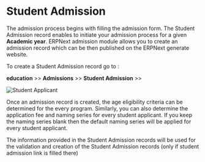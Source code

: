 <!-- add-breadcrumbs -->
# Student Admission

The admission process begins with filling the admission form. The Student Admission record enables to initiate your admission process for a given **Academic year**. ERPNext admission module allows you to create an admission record which can be then published on the ERPNext generate website.

To create a Student Admission record  go to :

**education** >> **Admissions** >> **Student Admission** >>


<img class="screenshot" alt="Student Applicant" src="/docs/assets/img/education/admission/student-admission.gif">

Once an admission record is created, the age eligibility criteria can be determined for the every program. Similarly, you can also determine the application fee and naming series for every student applicant. If you keep the naming series blank then the default naming series will be applied for every student applicant.

The information provided in the Student Admission records will be used for the validation and creation of the Student Admission records (only if student admission link is filled there)